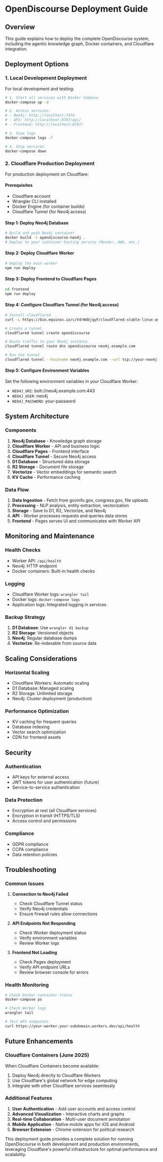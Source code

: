# OpenDiscourse Deployment Guide

## Overview
This guide explains how to deploy the complete OpenDiscourse system, including the agentic knowledge graph, Docker containers, and Cloudflare integration.

## Deployment Options

### 1. Local Development Deployment
For local development and testing:

```bash
# 1. Start all services with Docker Compose
docker-compose up -d

# 2. Access services:
# - Neo4j: http://localhost:7474
# - API: http://localhost:8787/api/
# - Frontend: http://localhost:8787/

# 3. View logs
docker-compose logs -f

# 4. Stop services
docker-compose down
```

### 2. Cloudflare Production Deployment
For production deployment on Cloudflare:

#### Prerequisites
- Cloudflare account
- Wrangler CLI installed
- Docker Engine (for container builds)
- Cloudflare Tunnel (for Neo4j access)

#### Step 1: Deploy Neo4j Database
```bash
# Build and push Neo4j container
docker build -t opendiscourse-neo4j .
# Deploy to your container hosting service (Render, AWS, etc.)
```

#### Step 2: Deploy Cloudflare Worker
```bash
# Deploy the main worker
npm run deploy
```

#### Step 3: Deploy Frontend to Cloudflare Pages
```bash
cd frontend
npm run deploy
```

#### Step 4: Configure Cloudflare Tunnel (for Neo4j access)
```bash
# Install cloudflared
curl -L https://bin.equinox.io/c/VdrWdbjqyF/cloudflared-stable-linux-amd64.tgz | sudo tar xzv -C /usr/local/bin

# Create a tunnel
cloudflared tunnel create opendiscourse

# Route traffic to your Neo4j instance
cloudflared tunnel route dns opendiscourse neo4j.example.com

# Run the tunnel
cloudflared tunnel --hostname neo4j.example.com --url tcp://your-neo4j-host:7687
```

#### Step 5: Configure Environment Variables
Set the following environment variables in your Cloudflare Worker:
- `NEO4J_URI`: bolt://neo4j.example.com:443
- `NEO4J_USER`: neo4j
- `NEO4J_PASSWORD`: your-password

## System Architecture

### Components
1. **Neo4j Database** - Knowledge graph storage
2. **Cloudflare Worker** - API and business logic
3. **Cloudflare Pages** - Frontend interface
4. **Cloudflare Tunnel** - Secure Neo4j access
5. **D1 Database** - Structured data storage
6. **R2 Storage** - Document file storage
7. **Vectorize** - Vector embeddings for semantic search
8. **KV Cache** - Performance caching

### Data Flow
1. **Data Ingestion** - Fetch from govinfo.gov, congress.gov, file uploads
2. **Processing** - NLP analysis, entity extraction, vectorization
3. **Storage** - Save to D1, R2, Vectorize, and Neo4j
4. **API** - Worker processes requests and queries data stores
5. **Frontend** - Pages serves UI and communicates with Worker API

## Monitoring and Maintenance

### Health Checks
- Worker API: `/api/health`
- Neo4j: HTTP endpoint
- Docker containers: Built-in health checks

### Logging
- Cloudflare Worker logs: `wrangler tail`
- Docker logs: `docker-compose logs`
- Application logs: Integrated logging in services

### Backup Strategy
1. **D1 Database**: Use `wrangler d1 backup`
2. **R2 Storage**: Versioned objects
3. **Neo4j**: Regular database dumps
4. **Vectorize**: Re-indexable from source data

## Scaling Considerations

### Horizontal Scaling
- Cloudflare Workers: Automatic scaling
- D1 Database: Managed scaling
- R2 Storage: Unlimited storage
- Neo4j: Cluster deployment (production)

### Performance Optimization
- KV caching for frequent queries
- Database indexing
- Vector search optimization
- CDN for frontend assets

## Security

### Authentication
- API keys for external access
- JWT tokens for user authentication (future)
- Service-to-service authentication

### Data Protection
- Encryption at rest (all Cloudflare services)
- Encryption in transit (HTTPS/TLS)
- Access control and permissions

### Compliance
- GDPR compliance
- CCPA compliance
- Data retention policies

## Troubleshooting

### Common Issues

1. **Connection to Neo4j Failed**
   - Check Cloudflare Tunnel status
   - Verify Neo4j credentials
   - Ensure firewall rules allow connections

2. **API Endpoints Not Responding**
   - Check Worker deployment status
   - Verify environment variables
   - Review Worker logs

3. **Frontend Not Loading**
   - Check Pages deployment
   - Verify API endpoint URLs
   - Review browser console for errors

### Health Monitoring
```bash
# Check Docker container status
docker-compose ps

# Check Worker logs
wrangler tail

# Test API endpoints
curl https://your-worker.your-subdomain.workers.dev/api/health
```

## Future Enhancements

### Cloudflare Containers (June 2025)
When Cloudflare Containers become available:
1. Deploy Neo4j directly to Cloudflare Workers
2. Use Cloudflare's global network for edge computing
3. Integrate with other Cloudflare services seamlessly

### Additional Features
1. **User Authentication** - Add user accounts and access control
2. **Advanced Visualization** - Interactive charts and graphs
3. **Real-time Collaboration** - Multi-user document annotation
4. **Mobile Application** - Native mobile apps for iOS and Android
5. **Browser Extension** - Chrome extension for political research

This deployment guide provides a complete solution for running OpenDiscourse in both development and production environments, leveraging Cloudflare's powerful infrastructure for optimal performance and scalability.
